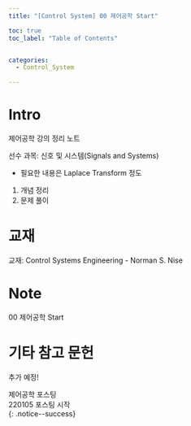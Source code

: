 ```yaml
---
title: "[Control System] 00 제어공학 Start"

toc: true
toc_label: "Table of Contents"


categories:
  - Control_System

---
```


# Intro
제어공학 강의 정리 노트  

선수 과목: 신호 및 시스템(Signals and Systems)  
- 필요한 내용은 Laplace Transform 정도  

1. 개념 정리
2. 문제 풀이


# 교재

교재: Control Systems Engineering - Norman S. Nise

# Note
00 제어공학 Start

# 기타 참고 문헌
추가 예정!  



제어공학 포스팅  
220105 포스팅 시작  
{: .notice--success}
